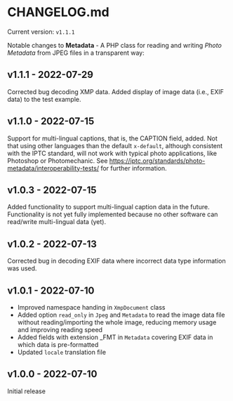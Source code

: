 # CHANGELOG.md

Current version: `v1.1.1`

Notable changes to **Metadata** - A PHP class for reading and writing *Photo Metadata* from JPEG files in a transparent
way:

## v1.1.1 - 2022-07-29
Corrected bug decoding XMP data. Added display of image data (i.e., EXIF data) to the test example.

## v1.1.0 - 2022-07-15
Support for multi-lingual captions, that is, the CAPTION field, added. Not that using other languages than the default
`x-default`, although consistent with the IPTC standard, will not work with typical photo applications, like Photoshop
or Photomechanic. See https://iptc.org/standards/photo-metadata/interoperability-tests/ for further information.

## v1.0.3 - 2022-07-15
Added functionality to support multi-lingual caption data in the future. Functionality is not yet fully implemented
because no other software can read/write multi-lingual data (yet).

## v1.0.2 - 2022-07-13
Corrected bug in decoding EXIF data where incorrect data type information was used.

## v1.0.1 - 2022-07-10
* Improved namespace handing in `XmpDocument` class
* Added option `read_only` in `Jpeg` and `Metadata` to read the image data file without reading/importing the whole
  image, reducing memory usage and improving reading speed
* Added fields with extension _FMT in `Metadata` covering EXIF data in which data is pre-formatted
* Updated `locale` translation file

## v1.0.0 - 2022-07-10
Initial release
